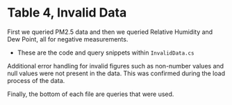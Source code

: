 # Table 4, Invalid Data

First we queried PM2.5 data and then we queried Relative Humidity and Dew Point, all for negative measurements.
    
*  These are the code and query snippets within `InvalidData.cs`

Additional error handling for invalid figures such as non-number values and null values were not present in the data. This was confirmed during the load process of the data.

Finally, the bottom of each file are queries that were used.